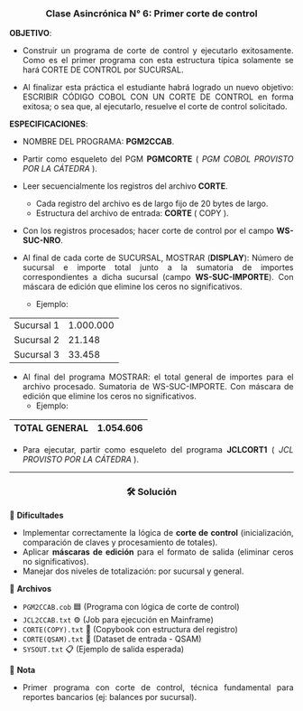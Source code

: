 <div style="text-align:center">

<h3>Clase Asincrónica N° 6: Primer corte de control</h3>

</div>

<div style="text-align:justify">

<strong>OBJETIVO</strong>: 
* Construir un programa de corte de control y ejecutarlo exitosamente. Como es el 
primer programa con esta estructura típica solamente se hará CORTE DE CONTROL por SUCURSAL. 

* Al finalizar esta práctica el estudiante habrá logrado un nuevo objetivo: ESCRIBIR 
CÓDIGO COBOL CON UN CORTE DE CONTROL en forma exitosa; o sea que, al ejecutarlo, resuelve el corte de control solicitado.
 

<strong>ESPECIFICACIONES</strong>:

* NOMBRE DEL PROGRAMA: <strong>PGM2CCAB</strong>.
* Partir como esqueleto del PGM <strong>PGMCORTE</strong> ( <em>PGM COBOL PROVISTO POR LA CÁTEDRA</em> ).
* Leer secuencialmente los registros del archivo <strong>CORTE</strong>.
    * Cada registro del archivo es de largo fijo de 20 bytes de largo.
    * Estructura del archivo de entrada: <strong>CORTE</strong> ( COPY ). 

* Con los registros procesados; hacer corte de control por el campo <strong>WS-SUC-NRO</strong>.
*  Al final de cada corte de SUCURSAL, MOSTRAR (<strong>DISPLAY</strong>): Número de sucursal e importe 
total junto a la sumatoria de importes correspondientes a dicha sucursal (campo <strong>
WS-SUC-IMPORTE</strong>).  Con máscara de edición que elimine los ceros no significativos.
    * Ejemplo:

|||    
| -----| -------------|
|Sucursal 1|1.000.000|
|Sucursal 2|21.148|
|Sucursal 3|33.458|

* Al final del programa MOSTRAR: el total general de importes para el archivo procesado. 
Sumatoria de WS-SUC-IMPORTE. Con máscara de edición que elimine los ceros no 
significativos. 
    * Ejemplo:

|TOTAL GENERAL|1.054.606|    
| -----| -------------|

* Para ejecutar, partir como esqueleto del programa <strong>JCLCORT1</strong> ( <em>JCL PROVISTO POR LA CÁTEDRA</em> ).

</div>

<hr>

<div style="text-align:center">

<h3>🛠️ Solución</h3>

</div>

<div style="text-align:justify">

🎯 **Dificultades**  
* Implementar correctamente la lógica de **corte de control** (inicialización, comparación de claves y procesamiento de totales).
* Aplicar **máscaras de edición** para el formato de salida (eliminar ceros no significativos).
* Manejar dos niveles de totalización: por sucursal y general.

📂 **Archivos**  
* `PGM2CCAB.cob` 🟦 (Programa con lógica de corte de control)  
* `JCL2CCAB.txt` ⚙️ (Job para ejecución en Mainframe)  
* `CORTE(COPY).txt` 📄 (Copybook con estructura del registro)  
* `CORTE(QSAM).txt` 📁 (Dataset de entrada - QSAM)  
* `SYSOUT.txt` 📋 (Ejemplo de salida esperada)

📝 **Nota**
* Primer programa con corte de control, técnica fundamental para reportes bancarios (ej: balances por sucursal).

</div>